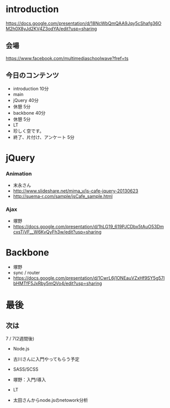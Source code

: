 # introduction

https://docs.google.com/presentation/d/18NcWbQmQAA9Jqy5cShafg36OM2h0X8yJd2KV4Z3odYA/edit?usp=sharing

## 会場

https://www.facebook.com/multimediaschoolwave?fref=ts

## 今日のコンテンツ

- introduction 10分
- main
 - jQuery 40分
 - 休憩 5分
 - backbone 40分
 - 休憩 5分
- LT
 - 珍しく空です。
- 終了、片付け、アンケート 5分


# jQuery

### Animation

- 末永さん
 - http://www.slideshare.net/mima_v/js-cafe-jquery-20130623
 - http://suema-r.com/sample/jsCafe_sample.html

### Ajax

- 塚野
 - https://docs.google.com/presentation/d/1hLG19_619PJCDbx5tAuO53DmcxsTiVF__W6KvQyFh3w/edit?usp=sharing


# Backbone

- 塚野
 - sync / router
 - https://docs.google.com/presentation/d/1CwrL6j1ONEauVZxHf9SY5g57lbHMTfF5JxRby5mQVo4/edit?usp=sharing


# 最後

## 次は

7 / 7(2週間後)


- Node.js
 - 古川さんに入門やってもらう予定

- SASS/SCSS
 - 塚野：入門/導入

- LT
 - 太田さんからnode.jsのnetowork分析



